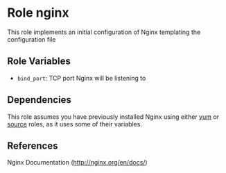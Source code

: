Role nginx
=========

This role implements an initial configuration of Nginx templating the configuration file


Role Variables
--------------

* `bind_port`: TCP port Nginx will be listening to

Dependencies
------------

This role assumes you have previously installed Nginx using either [yum](../yum/nginx.md) or [source](../source/nginx.md) roles, as it uses some of their variables.

References
----------

Nginx Documentation (http://nginx.org/en/docs/)

